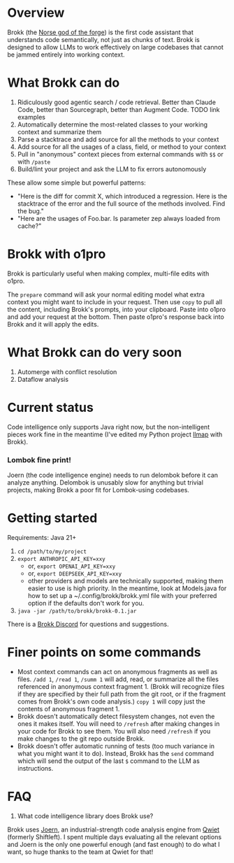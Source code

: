 # Overview

Brokk (the [Norse god of the forge](https://en.wikipedia.org/wiki/Brokkr))
is the first code assistant that understands code semantically, not just
as chunks of text.  Brokk is designed to allow LLMs to work effectively
on large codebases that cannot be jammed entirely into working context.

# What Brokk can do

1. Ridiculously good agentic search / code retrieval. Better than Claude Code, better than Sourcegraph,
   better than Augment Code.  TODO link examples
1. Automatically determine the most-related classes to your working context and summarize them
1. Parse a stacktrace and add source for all the methods to your context
1. Add source for all the usages of a class, field, or method to your context
1. Pull in "anonymous" context pieces from external commands with `$$` or with `/paste`
1. Build/lint your project and ask the LLM to fix errors autonomously

These allow some simple but powerful patterns:
- "Here is the diff for commit X, which introduced a regression.  Here is the stacktrace
  of the error and the full source of the methods involved.  Find the bug."
- "Here are the usages of Foo.bar.  Is parameter zep always loaded from cache?"

# Brokk with o1pro

Brokk is particularly useful when making complex, multi-file edits with o1pro.

The `prepare` command will ask your normal editing model what extra context you might want to include
in your request.  Then use `copy` to pull all the content, including Brokk's prompts, into your clipboard.
Paste into o1pro and add your request at the bottom.  Then paste o1pro's response back into
Brokk and it will apply the edits.

# What Brokk can do very soon

1. Automerge with conflict resolution
1. Dataflow analysis

# Current status

Code intelligence only supports Java right now, but the non-intelligent pieces
work fine in the meantime (I've edited my Python project
[llmap](https://github.com/jbellis/llmap) with Brokk).

### Lombok fine print!

Joern (the code intelligence engine) needs to run delombok before it can analyze anything.
Delombok is unusably slow for anything but trivial projects, making Brokk a poor fit for
Lombok-using codebases.

# Getting started

Requirements: Java 21+

1. `cd /path/to/my/project`
2. `export ANTHROPIC_API_KEY=xxy`
   - or, `export OPENAI_API_KEY=xxy`
   - or, `export DEEPSEEK_API_KEY=xxy`
   - other providers and models are technically supported, making them easier to use is high priority.
     In the meantime, look at Models.java for how to set up a ~/.config/brokk/brokk.yml file with
     your preferred option if the defaults don't work for you.
1. `java -jar /path/to/brokk/brokk-0.1.jar`

There is a [Brokk Discord](https://discord.gg/ugXqhRem) for questions and suggestions.

# Finer points on some commands

- Most context commands can act on anonymous fragments as well as files.  `/add 1`, `/read 1`, `/summ 1`
  will add, read, or summarize all the files referenced in anonymous context fragment 1.
  (Brokk will recognize files
  if they are specified by their full path from the git root, or if the fragment comes from Brokk's
  own code analysis.)
  `copy 1` will copy just the contents of anonymous fragment 1.
- Brokk doesn't automatically detect filesystem changes, not even the ones it makes itself.
  You will need to `/refresh` after making changes in your code for Brokk to see them.  You will
  also need `/refresh` if you make changes to the git repo outside Brokk.
- Brokk doesn't offer automatic running of tests (too much variance in what you might want it to do).
  Instead, Brokk has the `send` command which will send the output of the last `$` command to
  the LLM as instructions.

# FAQ

1. What code intelligence library does Brokk use?

Brokk uses [Joern](https://github.com/joernio/joern), an industrial-strength code analysis engine from [Qwiet](qwiet.ai) (formerly Shiftleft).  I spent multiple days evaluating all the relevant options and Joern is the only one powerful enough (and fast enough) to do what I want, so huge thanks to the team at Qwiet for that!
